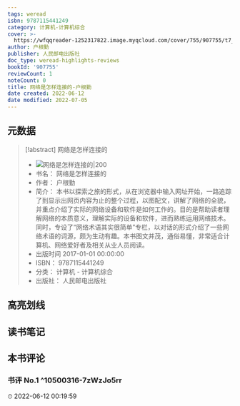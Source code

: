 ```yaml
---
tags: weread
isbn: 9787115441249
category: 计算机-计算机综合
cover: >-
  https://wfqqreader-1252317822.image.myqcloud.com/cover/755/907755/t7_907755.jpg
author: 户根勤
publisher: 人民邮电出版社
doc_type: weread-highlights-reviews
bookId: '907755'
reviewCount: 1
noteCount: 0
title: 网络是怎样连接的-户根勤
date created: 2022-06-12
date modified: 2022-07-05
---
```


## 元数据

> [!abstract] 网络是怎样连接的
> - ![ 网络是怎样连接的|200](https://wfqqreader-1252317822.image.myqcloud.com/cover/755/907755/t7_907755.jpg)
> - 书名： 网络是怎样连接的
> - 作者： 户根勤
> - 简介： 本书以探索之旅的形式，从在浏览器中输入网址开始，一路追踪了到显示出网页内容为止的整个过程，以图配文，讲解了网络的全貌，并重点介绍了实际的网络设备和软件是如何工作的。目的是帮助读者理解网络的本质意义，理解实际的设备和软件，进而熟练运用网络技术。同时，专设了“网络术语其实很简单”专栏，以对话的形式介绍了一些网络术语的词源，颇为生动有趣。本书图文并茂，通俗易懂，非常适合计算机、网络爱好者及相关从业人员阅读。
> - 出版时间 2017-01-01 00:00:00
> - ISBN： 9787115441249
> - 分类： 计算机 - 计算机综合
> - 出版社： 人民邮电出版社

## 高亮划线

## 读书笔记

## 本书评论

### 书评 No.1 ^10500316-7zWzJo5rr

⏱ 2022-06-12 00:19:59
